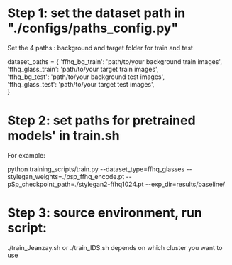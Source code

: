 # Step 1:  set the dataset path in "./configs/paths_config.py" 
Set the 4 paths : background and target folder for train and test 

dataset_paths = {
	'ffhq_bg_train': 'path/to/your background train images', \
	'ffhq_glass_train': 'path/to/your target train images', \
	'ffhq_bg_test': 'path/to/your background test images', \
	'ffhq_glass_test': 'path/to/your target test images', \
  }



# Step 2:  set paths for pretrained models' in train.sh
For example:

python training_scripts/train.py --dataset_type=ffhq_glasses --stylegan_weights=./psp_ffhq_encode.pt --pSp_checkpoint_path=./stylegan2-ffhq1024.pt --exp_dir=results/baseline/

# Step 3: source environment, run script:  

./train_Jeanzay.sh or 
./train_IDS.sh
depends on which cluster you want to use
